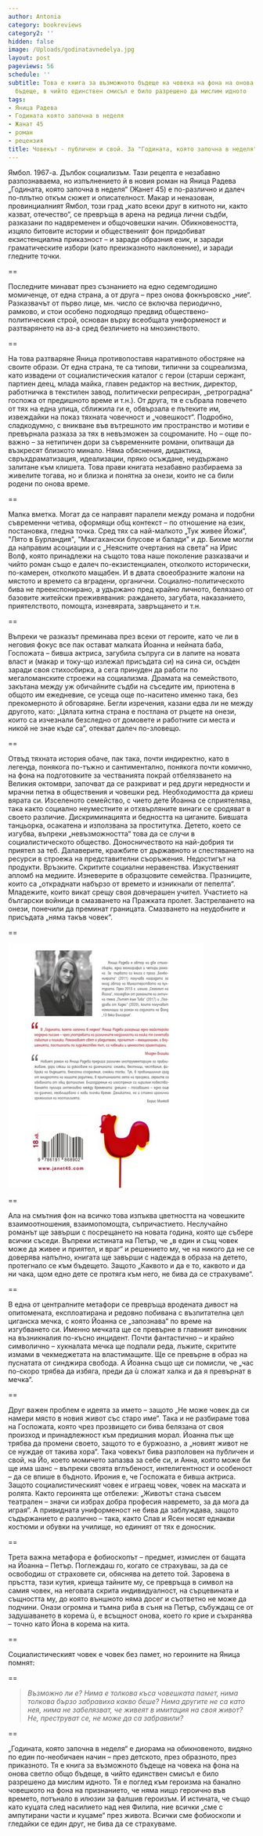 ```yaml
---
author: Antonia
category: bookreviews
category2: ''
hidden: false
image: /Uploads/godinatavnedelya.jpg
layout: post
pageviews: 56
schedule: ''
subtitle: Това е книга за възможното бъдеще на човека на фона на онова светло общо
  бъдеще, в чийто единствен смисъл е било разрешено да мислим идното
tags:
- Яница Радева
- Годината която започна в неделя
- Жанат 45
- роман
- рецензия
title: Човекът - публичен и свой. За "Годината, която започна в неделя" на Яница Радева
---
```


Ямбол. 1967-а. Дълбок социализъм. Тази рецепта е незабавно разпознаваема, но изпълнението й в новия роман на Яница Радева „Годината, която започна в неделя“ (Жанет 45) е по-различно и далеч по-плътно откъм сюжет и описателност. Макар и неназован, провинциалният Ямбол, този град „като всеки друг в китното ни, както казват, отечество“, се превръща в арена на редица лични съдби, разказани по надвременен и общочовешки начин. Обикновеността, изцяло битовите истории и общественият фон придобиват екзистенциална приказност – и заради образния език, и заради граматическите избори (като преизказното наклонение), и заради гледните точки. 

\==

Последните минават през съзнанието на едно седемгодишно момиченце, от една страна, а от друга – през онова фокнъровско „ние“. Разказвачът от първо лице, мн. число се включва периодично, рамково, и стои особено подходящо предвид обществено-политическия строй, основан върху всеобщата униформеност и разтварянето на аз-а сред безличието на мнозинството. 

\==

На това разтваряне Яница противопоставя наративното обостряне на своите образи. От една страна, те са типови, типични за соцреализма, като извадени от социалистическия каталог с герои (старши сержант, партиен деец, млада майка, главен редактор на вестник, директор, работничка в текстилен завод, политически репресиран, „ретроградна“ госпожа от предишното време и т.н.). От друга, тя е събрала повечето от тях на една улица, сближила ги е, обвързала е пътеките им, извеждайки на показ тяхната човечност и „човешкост“. Подробно, сладкодумно, с вникване във вътрешното им пространство и мотиви е превърнала разказа за тях в невъзможен за соцроманите. Но – още по-важно – за нетипичен дори за съвременните романи, опитващи да възкресят близкото минало. Няма обяснения, дидактика, свръхдраматизация, идеализации, пряко осъждане, неудържано залитане към клишета. Това прави книгата незабавно разбираема за живелите тогава, но и близка и понятна за онези, които не са били родени по онова време. 

\==

Малка вметка. Могат да се направят паралели между романа и подобни съвременни четива, оформящи общ контекст – по отношение на език, постановка, гледна точка. Сред тях са най-малкото „Тук живее Йожи“, "Лято в Бурландия", "Макгахански блусове и балади" и др. Бихме могли да направим асоциации и с „Неясните очертания на света“ на Ирис Волф, която принадлежи на същото това наше поколение разказвачи и чийто роман също е далеч по-екзистенциален, отколкото исторически, по-камерен, отколкото мащабен. И в двата своеобразните жалони на мястото и времето са вградени, органични. Социално-политическото бива не преекспонирано, а удържано пред крайно личното, белязано от базовите житейски преживявания: раждането, загубата, наказанието, приятелството, помощта, изневярата, завръщането и т.н.

\==

Въпреки че разказът преминава през всеки от героите, като че ли в неговия фокус все пак остават малката Йоанна и нейната баба, Госпожата – бивша актриса, загубила съпруга си в лапите на новата власт и (макар и току-що излежал присъдата си) на сина си, осъден заради своя стихосбирка, а сега принуден да работи по мегаломанските строежи на социализма. Драмата на семейството, закътана между уж обичайните съдби на съседите им, приютена в общото им ежедневие, се усеща още по-наситено именно така, без прекомерното й обговаряне. Бегли изречения, казани едва ли не между другото, като: „Цялата китна страна е постлана от ръцете на онези, които са изчезнали безследно от домовете и работните си места и никой не знае къде са“, отекват далеч по-зловещо. 

\==

Отвъд тяхната история обаче, пак така, почти индиректно, като в легенда, понякога по-тъжно и сантиментално, понякога почти комично, на фона на подготовките за честванията покрай отбелязването на Великия октомври, започват да се разкриват и ред други нередности и мрачни петна в обществения и човешки ред. Необходимостта да криеш вярата си. Изселеното семейство, с чието дете Йоанна се сприятелява, така както социално неуместните и отхвърляните винаги се сродяват в своето различие. Дискриминацията и бедността на циганите. Бившата танцьорка, осакатена и използвана за проститутка. Детето, което се изгубва, въпреки „невъзможността“ това да се случи в социалистическото общество. Доносничеството на най-добрия ти приятел за теб. Далаверите, кражбите от държавното и спестяването на ресурси в строежа на представителни съоръжения. Недостигът на продукти. Връзките. Скритите социални неравенства. Изкуственият апломб на медиите. Изневерите в образцовите семейства. Празниците, които са  „откраднати набързо от времето и изникнали от пепелта“. Младежите, които викат срещу своя довчерашен учител. Участието на български войници в смазването на Пражката пролет. Застрелването на онези, понечили да преминат границата. Смазването на неудобните и присъдата „няма такъв човек“. 

\==

![](/Uploads/godinata-koyato-zapochna-v-nedelya-31.jpg)

\==

Ала на смътния фон на всичко това изпъква цветността на човешките взаимоотношения, взаимопомощта, съпричастието. Неслучайно романът ще завърши с посрещането на новата година, която ще събере всички съседи. Въпреки истината на Петър, че „в един и същ човек може да живее и приятел, и враг“ и решението му, че на никого да не се доверява напълно, книгата ще завърши с надежда в образа на детето, протегнало се към бъдещето. Защото „Каквото и да е то, каквото и да ни чака, щом едно дете се протяга към него, не бива да се страхуваме“.

\==

В една от централните метафори се превръща вродената дивост на опитомената, експлоатирана и редовно побивана с възпитателна цел циганска мечка, с която Йоанна се „запознава“ по време на изгубването си. Именно мечката ще се превърне в главният виновник на възникналия по-късно инцидент. Почти фантастично – и крайно символично – хукналата мечка ще подпали реда, лъжите, скритите измами в чекмеджетата на властимащите. Ще се превърне в образ на пуснатата от синджира свобода. А Йоанна също ще си помисли, че „час по-скоро трябва да избяга, преди да ù сложат халка и да я превърнат в мечка“.

\==

Друг важен проблем е идеята за името – защото „Не може човек да си намери място в новия живот със старо име“. Така и не разбираме това на Госпожата, която чрез прозвището си бива белязана от своя произход и принадлежност към предишния морал. Йоанна пък ще трябва да промени своето, защото то е буржоазно, а „новият живот не се нуждае от такива хора“. Така човекът бива разполовен на публичен и свой, на Йо, което момичето запазва за себе си, и Анна, която може би ще има шанс – въпреки своята вглъбеност, интелигентност и особеност – да се впише в бъдното. Ирония е, че Госпожата е бивша актриса. Защото социалистическият човек е играещ човек, човек на маската и ролята. Както героинята ще отбележи: „Животът стана съвсем театрален – значи си избрах добра професия навремето, за да мога да играя“. А привидната униформеност не бива да заблуждава, защото съдържанието е различно – така, както Слав и Ясен носят еднакви костюми и обувки на училище, но единият от тях е доносник.

\==

Трета важна метафора е фобиоскопът – предмет, измислен от бащата на Йоанна – Петър. Поглеждаш го, когато се страхуваш, за да се освободиш от страховете си, обяснява на детето той. Заровена в пръстта, тази кутия, криеща тайните му, се превръща в символ на самия човек, на неговата скрита индивидуалност, на сърцевината и същността му, до която външното няма досег и съответно не може да подчини. Онази огромна и тъмна риба в съня на Петър, събуждащ се от задушаването в корема ù, е всъщност онова, което го крие и съхранява – точно като Йона в корема на кита. 

\==

Социалистическият човек е човек без памет, но героините на Яница помнят:

\==

> *Възможно ли е? Нима е толкова къса човешката памет, нима толкова бързо забравиха какво беше? Нима другите не са като нея, нима не забелязват, че живеят в имитация на своя живот? Не, преструват се, не може да са забравили?*

\==

„Годината, която започна в неделя“ е диорама на обикновеното, видяно по един по-необичаен начин – през детското, през образното, през приказното. Тя е книга за възможното бъдеще на човека на фона на онова светло общо бъдеще, в чийто единствен смисъл е било разрешено да мислим идното. Тя е поглед към героизма на банално човешкото на фона на признанието, че няма нищо героично във времето, потънало в илюзии за фалшив героизъм. И истината, че също като куцата след насилието над нея Филипа, ние всички „сме с ампутирани части и куцаме“ през живота. Всички сме фобиоскопи и гледайки се един друг, не бива да се страхуваме.